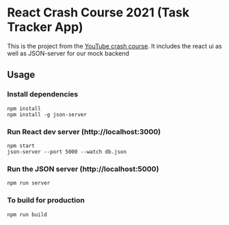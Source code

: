 # React Crash Course 2021 (Task Tracker App)

This is the project from the [YouTube crash course](https://www.youtube.com/watch?v=w7ejDZ8SWv8). It includes the react ui as well as JSON-server for our mock backend

## Usage

### Install dependencies

```
npm install
npm install -g json-server
```

### Run React dev server (http://localhost:3000)

```
npm start
json-server --port 5000 --watch db.json
```

### Run the JSON server (http://localhost:5000)

```
npm run server
```

### To build for production

```
npm run build
```
